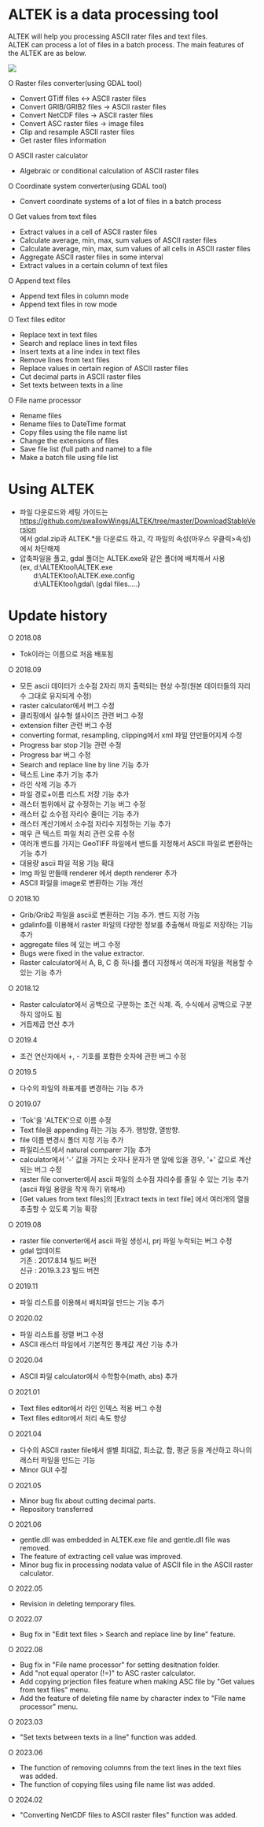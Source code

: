 # ALTEK is a data processing tool
ALTEK will help you processing ASCII rater files and text files.   
ALTEK can process a lot of files in a batch process. The main features of the ALTEK are as below.

  ![](https://github.com/swallowWings/ALTEK/blob/master/Wiki/MainGUI.JPG) 

O Raster files converter(using GDAL tool)
   - Convert GTiff files <-> ASCII raster files
   - Convert GRIB/GRIB2 files -> ASCII raster files
   - Convert NetCDF files -> ASCII raster files
   - Convert ASC raster files -> image files
   - Clip and resample ASCII raster files
   - Get raster files information

O ASCII raster calculator
   - Algebraic or conditional calculation of ASCII raster files

O Coordinate system converter(using GDAL tool)
   - Convert coordinate systems of a lot of files in a batch process

O Get values from text files
   - Extract values in a cell of ASCII raster files
   - Calculate average, min, max, sum values of ASCII raster files
   - Calculate average, min, max, sum values of all cells in ASCII raster files
   - Aggregate ASCII raster files in some interval   
   - Extract values in a certain column of text files

O Append text files 
   - Append text files in column mode
   - Append text files in row mode
  
O Text files editor
   - Replace text in text files
   - Search and replace lines in text files
   - Insert texts at a line index in text files
   - Remove lines from text files
   - Replace values in certain region of ASCII raster files
   - Cut decimal parts in ASCII raster files
   - Set texts between texts in a line  

O File name processor  
   - Rename files  
   - Rename files to DateTime format  
   - Copy files using the file name list  
   - Change the extensions of files  
   - Save file list (full path and name) to a file  
   - Make a batch file using file list  
   

# Using ALTEK
 - 파일 다운로드와 세팅 가이드는 https://github.com/swallowWings/ALTEK/tree/master/DownloadStableVersion   
   에서 gdal.zip과 ALTEK.*을 다운로드 하고, 각 파일의 속성(마우스 우클릭>속성)에서 차단해제 
 - 압축파일을 풀고, gdal 폴더는 ALTEK.exe와 같은 폴더에 배치해서 사용  
   (ex, d:\ALTEKtool\ALTEK.exe             
&nbsp;&nbsp;&nbsp;&nbsp;&nbsp;&nbsp; d:\ALTEKtool\ALTEK.exe.config  
&nbsp;&nbsp;&nbsp;&nbsp;&nbsp;&nbsp; d:\ALTEKtool\gdal\ (gdal files.....)  
       
# Update history
O 2018.08 
 - Tok이라는 이름으로 처음 배포됨  
 
O 2018.09
 - 모든 ascii 데이터가 소수점 2자리 까지 출력되는 현상 수정(원본 데이터들의 자리수 그대로 유지되게 수정)
 - raster calculator에서 버그 수정
 - 클리핑에서 실수형 셀사이즈 관련 버그 수정
 - extension filter 관련 버그 수정
 - converting format, resampling, clipping에서 xml 파일 안만들어지게 수정
 - Progress bar stop 기능 관련 수정  
 - Progress bar 버그 수정
 - Search and replace line by line 기능 추가
 - 텍스트 Line 추가 기능 추가
 - 라인 삭제 기능 추가
 - 파일 경로+이름 리스트 저장 기능 추가  
 - 래스터 범위에서 값 수정하는 기능 버그 수정
 - 래스터 값 소수점 자리수 줄이는 기능 추가
 - 래스터 계산기에서 소수점 자리수 지정하는 기능 추가
 - 매우 큰 텍스트 파일 처리 관련 오류 수정  
 - 여러개 밴드를 가지는 GeoTIFF 파일에서 밴드를 지정해서 ASCII 파일로 변환하는 기능 추가
 - 대용량 ascii 파일 적용 기능 확대
 - Img 파일 만들때 renderer 에서 depth renderer 추가
 - ASCII 파일을 image로 변환하는 기능 개선

O 2018.10
 - Grib/Grib2 파일을 ascii로 변환하는 기능 추가. 밴드 지정 가능
 - gdalinfo를 이용해서 raster 파일의 다양한 정보를 추출해서 파일로 저장하는 기능 추가
 - aggregate files 에 있는 버그 수정
 - Bugs were fixed in the value extractor.
 - Raster calculator에서 A, B, C 중 하나를 폴더 지정해서 여러개 파일을 적용할 수 있는 기능 추가

O 2018.12
 - Raster calculator에서 공백으로 구분하는 조건 삭제. 즉, 수식에서 공백으로 구분하지 않아도 됨
 - 거듭제곱 연산 추가

O 2019.4
 - 조건 연산자에서 +, - 기호를 포함한 숫자에 관한 버그 수정

O 2019.5
 - 다수의 파일의 좌표계를 변경하는 기능 추가

O 2019.07
 - 'Tok'을 'ALTEK'으로 이름 수정
 - Text file을 appending 하는 기능 추가. 행방향, 열방향.
 - file 이름 변경시 폴더 지정 기능 추가
 - 파일리스트에서 natural comparer 기능 추가
 - calculator에서 '-' 값을 가지는 숫자나 문자가 맨 앞에 있을 경우, '+' 값으로 계산되는 버그 수정
 - raster file converter에서 ascii 파일의 소수점 자리수를 줄일 수 있는 기능 추가(ascii 파일 용량을 작게 하기 위해서)
 - [Get values from text files]의 [Extract texts in text file] 에서 여러개의 열을 추출할 수 있도록 기능 확장

O 2019.08
 - raster file converter에서 ascii 파일 생성시, prj 파일 누락되는 버그 수정
 - gdal 업데이트  
   기존 : 2017.8.14 빌드 버전  
   신규 : 2019.3.23 빌드 버전  

O 2019.11
 - 파일 리스트를 이용해서 배치파일 만드는 기능 추가

O 2020.02
 - 파일 리스트를 정렬 버그 수정
 - ASCII 래스터 파일에서 기본적인 통계값 계산 기능 추가

O 2020.04
 - ASCII 파일 calculator에서 수학함수(math, abs) 추가  
  
O 2021.01
 - Text files editor에서 라인 인덱스 적용 버그 수정
 - Text files editor에서 처리 속도 향상

O 2021.04
 - 다수의 ASCII raster file에서 셀별 최대값, 최소값, 합, 평균 등을 계산하고 하나의 래스터 파일을 만드는 기능 
 - Minor GUI 수정

O 2021.05
 - Minor bug fix about cutting decimal parts.
 - Repository transferred 

O 2021.06
 - gentle.dll was embedded in ALTEK.exe file and gentle.dll file was removed.  
 - The feature of extracting cell value was improved.  
 - Minor bug fix in processing nodata value of ASCII file in the ASCII raster calculator.

O 2022.05
 - Revision in deleting temporary files.

O 2022.07
 - Bug fix in "Edit text files > Search and replace line by line" feature.

O 2022.08
 - Bug fix in "File name processor" for setting desitnation folder.  
 - Add "not equal operator (!=)" to ASC raster calculator.   
 - Add copying prjection files feature when making ASC file by "Get values from text files" menu.   
 - Add the feature of deleting file name by character index to "File name processor" menu.   

O 2023.03  
 - "Set texts between texts in a line" function was added.   

O 2023.06  
 - The function of removing columns from the text lines in the text files was added.   
 - The function of copying files using file name list was added.   

O 2024.02  
 - "Converting NetCDF files to ASCII raster files" function was added.   
 



 
